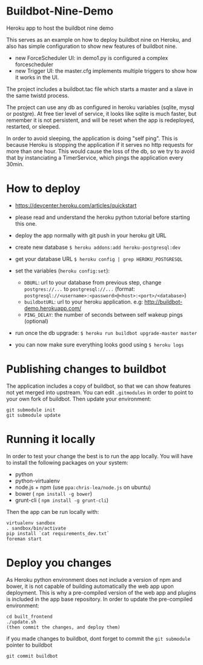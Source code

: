 Buildbot-Nine-Demo
==================

Heroku app to host the buildbot nine demo

This serves as an example on how to deploy buildbot nine on Heroku, and also has simple configuration to show new features of buildbot nine.

- new ForceScheduler UI: in demo1.py is configured a complex forcescheduler
- new Trigger UI: the master.cfg implements multiple triggers to show how it works in the UI.

The project includes a buildbot.tac file which starts a master and a slave in the same twistd process.

The project can use any db as configured in heroku variables (sqlite, mysql or postgre). At free tier level of service, it looks like sqlite is much faster, but remember it is not persistent, and will be reset when the app is redeployed, restarted, or sleeped.

In order to avoid sleeping, the application is doing "self ping". This is because Heroku is stopping the application if it serves no http requests for more than one hour. This would cause the loss of the db, so we try to avoid that by instanciating a TimerService, which pings the application every 30min.

How to deploy
=============

- https://devcenter.heroku.com/articles/quickstart
- please read and understand the heroku python tutorial before starting this one.
- deploy the app normally with git push in your heroku git URL

- create new database
    `$ heroku addons:add heroku-postgresql:dev`

- get your database URL
    `$ heroku config | grep HEROKU_POSTGRESQL`

- set the variables (`heroku config:set`):
    - `DBURL`: url to your database from previous step, change `postgres://...` to `postgresql://...` (format: `postgresql://<username>:<password>@<host>:<port>/<database>`)
    - `buildbotURL`: url to your heroku application. e.g: http://buildbot-demo.herokuapp.com/
    - `PING_DELAY`: the number of seconds between self wakeup pings (optional)

- run once the db upgrade:
    `$ heroku run buildbot upgrade-master master`

- you can now make sure everything looks good using
    `$ heroku logs`

Publishing changes to buildbot
==============================
The application includes a copy of buildbot, so that we can show features not yet merged into upstream.
You can edit `.gitmodules` in order to point to your own fork of buildbot. Then update your environment:

    git submodule init
    git submodule update


Running it locally
==================
In order to test your change the best is to run the app locally.
You will have to install the following packages on your system:

   - python
   - python-virtualenv
   - node.js + npm (use `ppa:chris-lea/node.js` on ubuntu)
   - bower ( `npm install -g bower`)
   - grunt-cli ( `npm install -g grunt-cli`)

Then the app can be run locally with:

    virtualenv sandbox
    . sandbox/bin/activate
    pip install `cat requirements_dev.txt`
    foreman start

Deploy you changes
==================

As Heroku python environment does not include a version of npm and bower, it is not capable of building automatically the web app upon deployment. This is why a pre-compiled version of the web app and plugins is included in the app base repository.
In order to update the pre-compiled environment:

    cd built_frontend
    ./update.sh
    (then commit the changes, and deploy them)

if you made changes to buildbot, dont forget to commit the `git submodule` pointer to buildbot

    git commit buildbot
